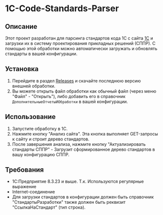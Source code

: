 # 1C-Code-Standards-Parser

## Описание
Этот проект разработан для парсинга стандартов кода 1С с сайта [1C](https://its.1c.ru/db/v8std) и загрузки их в систему проектирования прикладных решений (СППР). 
С помощью этой обработки можно автоматически загружать и обновлять стандарты в вашей конфигурации.

## Установка
1. Перейдите в раздел [Releases](https://github.com/SAShikutkin/1C-Code-Standards-Parser/releases) и скачайте последнюю версию внешней обработки.
2. Вы можете открыть файл обработки как обычный файл (через меню "Файл" - "Открыть"), либо добавить его в справочник `ДополнительныеОтчетыИОбработки` в вашей конфигурации.

## Использование
1. Запустите обработку в 1С.
2. Нажмите кнопку "Анализ сайта". Эта кнопка выполняет GET-запросы к сайту и строит дерево стандартов.
3. После завершения анализа, нажмите кнопку "Актуализировать стандарты СППР" - Загрузит сформированное дерево стандартов в вашу конфигурацию СППР.

## Требования
- 1С:Предприятие 8.3.23 и выше. Т.к. Используются регулярные выражение
- Internet-соединение
- Для загрузки стандартов в конфигурации должен быть справочник "СтандартыРазработки" также должен быть реквизит "СсылкаНаСтандарт" (тип строка).